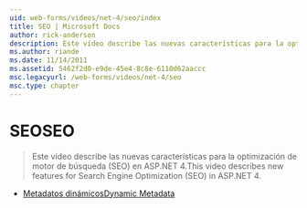 ```yaml
---
uid: web-forms/videos/net-4/seo/index
title: SEO | Microsoft Docs
author: rick-anderson
description: Este vídeo describe las nuevas características para la optimización de motor de búsqueda (SEO) en ASP.NET 4.
ms.author: riande
ms.date: 11/14/2011
ms.assetid: 5462f2d0-e9de-45e4-8c8e-6110d62aaccc
msc.legacyurl: /web-forms/videos/net-4/seo
msc.type: chapter
---
```

<a name="seo"></a><span data-ttu-id="87354-103">SEO</span><span class="sxs-lookup"><span data-stu-id="87354-103">SEO</span></span>
====================
> <span data-ttu-id="87354-104">Este vídeo describe las nuevas características para la optimización de motor de búsqueda (SEO) en ASP.NET 4.</span><span class="sxs-lookup"><span data-stu-id="87354-104">This video describes new features for Search Engine Optimization (SEO) in ASP.NET 4.</span></span>


- [<span data-ttu-id="87354-105">Metadatos dinámicos</span><span class="sxs-lookup"><span data-stu-id="87354-105">Dynamic Metadata</span></span>](aspnet-4-quick-hit-dynamic-metadata.md)
